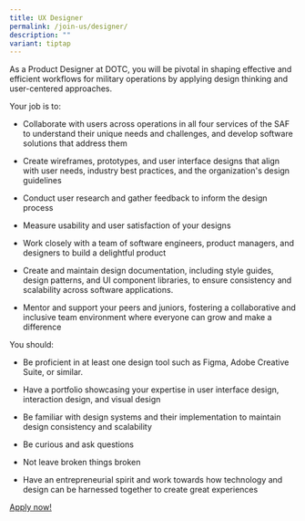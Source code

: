 ```yaml
---
title: UX Designer
permalink: /join-us/designer/
description: ""
variant: tiptap
---
```

<p>As a Product Designer at DOTC, you will be pivotal in shaping effective and efficient workflows for military operations by applying design thinking and user-centered approaches.</p><p>Your job is to:</p><ul data-tight="true" class="tight"><li><p>Collaborate with users across operations in all four services of the SAF to understand their unique needs and challenges, and develop software solutions that address them</p></li><li><p>Create wireframes, prototypes, and user interface designs that align with user needs, industry best practices, and the organization's design guidelines</p></li><li><p>Conduct user research and gather feedback to inform the design process</p></li><li><p>Measure usability and user satisfaction of your designs</p></li><li><p>Work closely with a team of software engineers, product managers, and designers to build a delightful product</p></li><li><p>Create and maintain design documentation, including style guides, design patterns, and UI component libraries, to ensure consistency and scalability across software applications.</p></li><li><p>Mentor and support your peers and juniors, fostering a collaborative and inclusive team environment where everyone can grow and make a difference</p></li></ul><p>You should:</p><ul data-tight="true" class="tight"><li><p>Be proficient in at least one design tool such as Figma, Adobe Creative Suite, or similar.</p></li><li><p>Have a portfolio showcasing your expertise in user interface design, interaction design, and visual design</p></li><li><p>Be familiar with design systems and their implementation to maintain design consistency and scalability</p></li><li><p>Be curious and ask questions</p></li><li><p>Not leave broken things broken</p></li><li><p>Have an entrepreneurial spirit and work towards how technology and design can be harnessed together to create great experiences</p></li></ul><p><a href="https://go.gov.sg/contact-dotc" rel="noopener noreferrer nofollow" target="_blank">Apply now!</a></p>